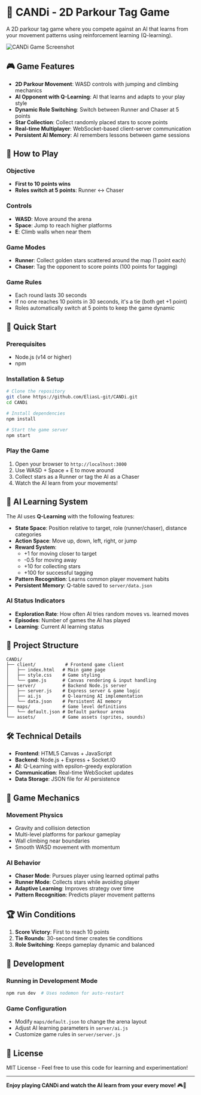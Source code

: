 # 🏃 CANDi - 2D Parkour Tag Game

A 2D parkour tag game where you compete against an AI that learns from your movement patterns using reinforcement learning (Q-learning).

![CANDi Game Screenshot](https://github.com/user-attachments/assets/464c9ba0-9db8-4666-aadc-10e6384fa394)

## 🎮 Game Features

- **2D Parkour Movement**: WASD controls with jumping and climbing mechanics
- **AI Opponent with Q-Learning**: AI that learns and adapts to your play style
- **Dynamic Role Switching**: Switch between Runner and Chaser at 5 points
- **Star Collection**: Collect randomly placed stars to score points
- **Real-time Multiplayer**: WebSocket-based client-server communication
- **Persistent AI Memory**: AI remembers lessons between game sessions

## 🎯 How to Play

### Objective
- **First to 10 points wins**
- **Roles switch at 5 points**: Runner ↔ Chaser

### Controls
- **WASD**: Move around the arena
- **Space**: Jump to reach higher platforms
- **E**: Climb walls when near them

### Game Modes
- **Runner**: Collect golden stars scattered around the map (1 point each)
- **Chaser**: Tag the opponent to score points (100 points for tagging)

### Game Rules
- Each round lasts 30 seconds
- If no one reaches 10 points in 30 seconds, it's a tie (both get +1 point)
- Roles automatically switch at 5 points to keep the game dynamic

## 🚀 Quick Start

### Prerequisites
- Node.js (v14 or higher)
- npm

### Installation & Setup
```bash
# Clone the repository
git clone https://github.com/EliasL-git/CANDi.git
cd CANDi

# Install dependencies
npm install

# Start the game server
npm start
```

### Play the Game
1. Open your browser to `http://localhost:3000`
2. Use WASD + Space + E to move around
3. Collect stars as a Runner or tag the AI as a Chaser
4. Watch the AI learn from your movements!

## 🤖 AI Learning System

The AI uses **Q-Learning** with the following features:

- **State Space**: Position relative to target, role (runner/chaser), distance categories
- **Action Space**: Move up, down, left, right, or jump
- **Reward System**: 
  - +1 for moving closer to target
  - -0.5 for moving away
  - +10 for collecting stars
  - +100 for successful tagging
- **Pattern Recognition**: Learns common player movement habits
- **Persistent Memory**: Q-table saved to `server/data.json`

### AI Status Indicators
- **Exploration Rate**: How often AI tries random moves vs. learned moves
- **Episodes**: Number of games the AI has played
- **Learning**: Current AI learning status

## 📁 Project Structure

```
CANDi/
├── client/           # Frontend game client
│   ├── index.html   # Main game page
│   ├── style.css    # Game styling
│   └── game.js      # Canvas rendering & input handling
├── server/          # Backend Node.js server
│   ├── server.js    # Express server & game logic
│   ├── ai.js        # Q-learning AI implementation
│   └── data.json    # Persistent AI memory
├── maps/            # Game level definitions
│   └── default.json # Default parkour arena
└── assets/          # Game assets (sprites, sounds)
```

## 🛠️ Technical Details

- **Frontend**: HTML5 Canvas + JavaScript
- **Backend**: Node.js + Express + Socket.IO
- **AI**: Q-Learning with epsilon-greedy exploration
- **Communication**: Real-time WebSocket updates
- **Data Storage**: JSON file for AI persistence

## 🎨 Game Mechanics

### Movement Physics
- Gravity and collision detection
- Multi-level platforms for parkour gameplay
- Wall climbing near boundaries
- Smooth WASD movement with momentum

### AI Behavior
- **Chaser Mode**: Pursues player using learned optimal paths
- **Runner Mode**: Collects stars while avoiding player
- **Adaptive Learning**: Improves strategy over time
- **Pattern Recognition**: Predicts player movement patterns

## 🏆 Win Conditions

1. **Score Victory**: First to reach 10 points
2. **Tie Rounds**: 30-second timer creates tie conditions
3. **Role Switching**: Keeps gameplay dynamic and balanced

## 🔧 Development

### Running in Development Mode
```bash
npm run dev  # Uses nodemon for auto-restart
```

### Game Configuration
- Modify `maps/default.json` to change the arena layout
- Adjust AI learning parameters in `server/ai.js`
- Customize game rules in `server/server.js`

## 📄 License

MIT License - Feel free to use this code for learning and experimentation!

---

**Enjoy playing CANDi and watch the AI learn from your every move!** 🎮🤖
